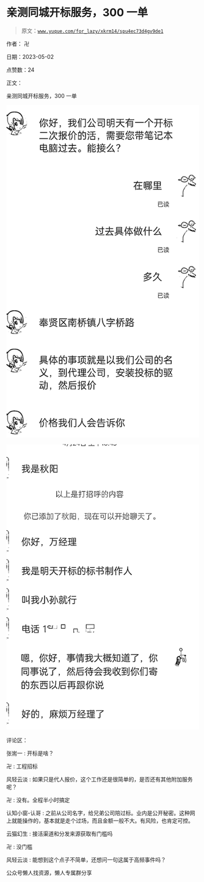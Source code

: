 # 亲测同城开标服务，300 一单

> 原文：[`www.yuque.com/for_lazy/xkrm14/spu4ec73d4gv9de1`](https://www.yuque.com/for_lazy/xkrm14/spu4ec73d4gv9de1)



作者： 卍



日期：2023-05-02



点赞数：24



正文：



亲测同城开标服务，300 一单



![](img/5c86c827b5330117d17ed70ceb9ec407.png)



![](img/ebd08456cdb44c8f7f99781d97808019.png)



评论区：



张耑一 : 开标是啥？



卍 : 工程招标



风轻云淡 : 如果只是代人报价，这个工作还是很简单的，是否还有其他附加服务呢？



卍 : 没有。全程半小时搞定



认知小窗-认哥 : 之前从公司名字，给兄弟公司陪过标。业内是公开秘密。这种网上就能操作的，基本就是走个过场，而且金额一般不大。有风险，也肯定可控。



云猫幻生 : 接活渠道和分发来源获取有门槛吗



卍 : 没门槛



风轻云淡 : 能想到这个点子不简单，还想问一句这属于高频事件吗？



公众号懒人找资源，懒人专属群分享


